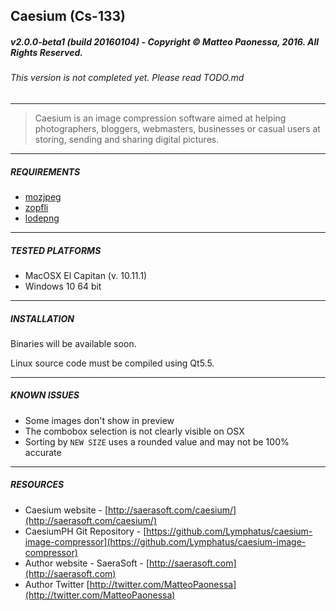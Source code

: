 ## Caesium (Cs-133)
##### v2.0.0-beta1 (build 20160104) - Copyright &copy; Matteo Paonessa, 2016. All Rights Reserved.
###### This version is not completed yet. Please read TODO.md

----------

> Caesium is an image compression software aimed at helping photographers, bloggers, webmasters, businesses or casual users at storing, sending and sharing digital pictures.

----------

##### REQUIREMENTS
* [mozjpeg](https://github.com/mozilla/mozjpeg)
* [zopfli](https://github.com/google/zopfli)
* [lodepng](https://github.com/lvandeve/lodepng)

----------

##### TESTED PLATFORMS
* MacOSX El Capitan (v. 10.11.1)
* Windows 10 64 bit

----------

##### INSTALLATION
Binaries will be available soon.

Linux source code must be compiled using Qt5.5.

----------

##### KNOWN ISSUES
- Some images don't show in preview
- The combobox selection is not clearly visible on OSX
- Sorting by ```NEW SIZE``` uses a rounded value and may not be 100% accurate

----------

##### RESOURCES
* Caesium website - [http://saerasoft.com/caesium/](http://saerasoft.com/caesium/)
* CaesiumPH Git Repository - [https://github.com/Lymphatus/caesium-image-compressor](https://github.com/Lymphatus/caesium-image-compressor)
* Author website - SaeraSoft - [http://saerasoft.com](http://saerasoft.com)
* Author Twitter [http://twitter.com/MatteoPaonessa](http://twitter.com/MatteoPaonessa)
